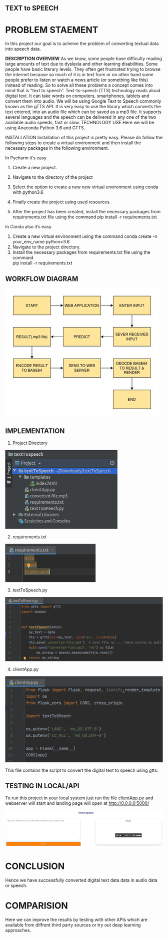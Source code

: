 ## TEXT to SPEECH

# PROBLEM STAEMENT
In this project our goal is to acheive the problem of converting textual data into speech data.


**DESCRIPTION OVERVIEW**
As we know, some people have difficulty reading large amounts of text due to dyslexia and other learning disabilities. Some people have basic literary levels. They often get frustrated trying to browse the internet because so much of it is in text form or on other hand some people prefer to listen or watch a news article (or something like this) instead of reading. So to solve all these problems a concept comes into mind that is ”text to speech”.
Text-to-speech (TTS) technology reads aloud digital text. It can take words on computers, smartphones, tablets and convert them into audio.
We will be using Google Text to Speech commonly known as the gTTS API. It is very easy to use the library which converts the text entered, into an audio file which can be saved as a mp3 file. It supports several languages and the speech can be delivered in any one of the two available audio speeds, fast or slow.
TECHNOLOGY USE
Here we will be using  Anaconda Python 3.6 and GTTS.

INSTALLATION
Installation of this project is pretty easy. Please do follow the following steps to create a virtual environment and then install the necessary packages in the following environment.

In Pycharm it’s easy 

1. Create a new project.
2. Navigate to the directory of the project
3. Select the option to create a new new virtual environment using conda with python3.6
4. Finally create the project using used resources.

5. After the project has been created, install the necessary packages from requirements.txt file using the command pip install -r requirements.txt


In Conda also it’s easy

1. Create a new virtual environment using the command
    conda create -n your_env_name python=3.6
2. Navigate to the project directory.
3. Install the necessary packages from requirements.txt file using the command         
pip install -r requirements.txt

## WORKFLOW DIAGRAM
![workflow](https://github.com/AnjaliAM/Text-To-Speech/blob/main/images/workflow-d.jpg)

## IMPLEMENTATION
1. Project Directory


![implentation](https://github.com/AnjaliAM/Text-To-Speech/blob/main/images/implementation-1.png)

2. requirements.txt


![implentation](https://github.com/AnjaliAM/Text-To-Speech/blob/main/images/implementation-2.png)



3. textToSpeech.py

![implentation](https://github.com/AnjaliAM/Text-To-Speech/blob/main/images/implementation-3.png)


4. clientApp.py

![implentation](https://github.com/AnjaliAM/Text-To-Speech/blob/main/images/implementation-4.png)

This file contains the script to convert the digital text to speech using gtts.
## TESTING IN LOCAL/API
To run this project in your local system just run the file clientApp.py and webserver will start and landing page will open at  http://0.0.0.0:5000/


![implentation](https://github.com/AnjaliAM/Text-To-Speech/blob/main/images/implementation-5.png)


# CONCLUSION
Hence we have successfully converted digital text data data in audio data or speech.

# COMPARISION
Here we can improve the results by testing with other APIs which are available from diffrent third party sources or try out deep learning approaches.


